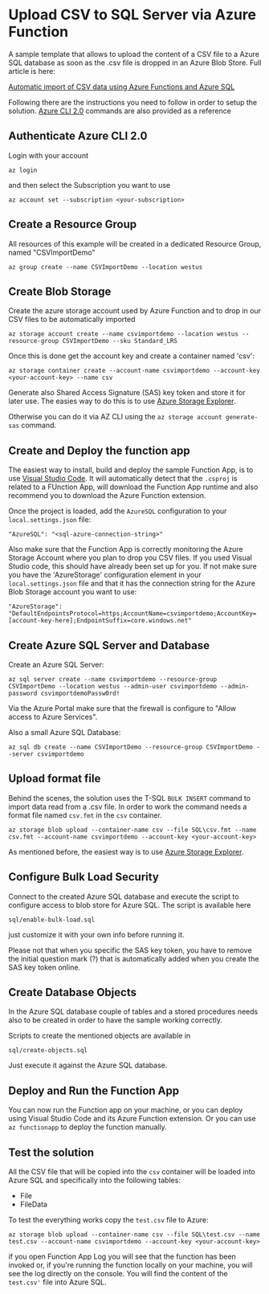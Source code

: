 # Upload CSV to SQL Server via Azure Function

A sample template that allows to upload the content of a CSV file to a Azure SQL database as soon as the .csv file is dropped in an Azure Blob Store. Full article is here:

[Automatic import of CSV data using Azure Functions and Azure SQL](https://medium.com/@mauridb/automatic-import-of-csv-data-using-azure-functions-and-azure-sql-63e1070963cf)

Following there are the instructions you need to follow in order to setup the solution. [Azure CLI 2.0](https://docs.microsoft.com/en-us/cli/azure/get-started-with-azure-cli) commands are also provided as a reference

## Authenticate Azure CLI 2.0

Login with your account

    az login

and then select the Subscription you want to use

    az account set --subscription <your-subscription>

## Create a Resource Group

All resources of this example will be created in a dedicated Resource Group, named "CSVImportDemo"

    az group create --name CSVImportDemo --location westus

## Create Blob Storage

Create the azure storage account used by Azure Function and to drop in our CSV files to be automatically imported

    az storage account create --name csvimportdemo --location westus --resource-group CSVImportDemo --sku Standard_LRS

Once this is done get the account key and create a container named 'csv':

    az storage container create --account-name csvimportdemo --account-key <your-account-key> --name csv

Generate also Shared Access Signature (SAS) key token and store it for later use. The easies way to do this is to use [Azure Storage Explorer](https://azure.microsoft.com/en-us/features/storage-explorer/).

Otherwise you can do it via AZ CLI using the `az storage account generate-sas` command.

## Create and Deploy the function app

The easiest way to install, build and deploy the sample Function App, is to use [Visual Studio Code](https://code.visualstudio.com/). It will automatically detect that the `.csproj` is related to a FUnction App, will download the Function App runtime and also recommend you to download the Azure Function extension.

Once the project is loaded, add the `AzureSQL` configuration to your `local.settings.json` file:

    "AzureSQL": "<sql-azure-connection-string>"

Also make sure that the Function App is correctly monitoring the Azure Storage Account where you plan to drop you CSV files. If you used Visual Studio code, this should have already been set up for you. If not make sure you have the 'AzureStorage' configuration element in your `local.settings.json` file and that it has the connection string for the Azure Blob Storage account you want to use:

    "AzureStorage": "DefaultEndpointsProtocol=https;AccountName=csvimportdemo;AccountKey=[account-key-here];EndpointSuffix=core.windows.net"

## Create Azure SQL Server and Database

Create an Azure SQL Server:

    az sql server create --name csvimportdemo --resource-group CSVImportDemo --location westus --admin-user csvimportdemo --admin-password csvimportdemoPassw0rd!

Via the Azure Portal make sure that the firewall is configure to "Allow access to Azure Services".

Also a small Azure SQL Database:

    az sql db create --name CSVImportDemo --resource-group CSVImportDemo --server csvimportdemo

## Upload format file

Behind the scenes, the solution uses the T-SQL `BULK INSERT` command to import data read from a .csv file. In order to work the command needs a format file named `csv.fmt` in the `csv` container.

    az storage blob upload --container-name csv --file SQL\csv.fmt --name csv.fmt --account-name csvimportdemo --account-key <your-account-key>

As mentioned before, the easiest way is to use [Azure Storage Explorer](https://azure.microsoft.com/en-us/features/storage-explorer/).

## Configure Bulk Load Security

Connect to the created Azure SQL database and execute the script to configure access to blob store for Azure SQL. The script is available here

`sql/enable-bulk-load.sql`

just customize it with your own info before running it.

Please not that when you specific the SAS key token, you have to remove the initial question mark (?) that is automatically added
when you create the SAS key token online.

## Create Database Objects

In the Azure SQL database couple of tables and a stored procedures needs also to be created in order to have the sample working correctly.

Scripts to create the mentioned objects are available in

`sql/create-objects.sql`

Just execute it against the Azure SQL database.

## Deploy and Run the Function App

You can now run the Function app on your machine, or you can deploy using Visual Studio Code and its Azure Function extension. Or you can use `az functionapp` to deploy the function manually.

## Test the solution

All the CSV  file that will be copied into the `csv` container will be loaded into Azure SQL and specifically into the following tables:

- File
- FileData

To test the everything works copy the `test.csv` file to Azure:

    az storage blob upload --container-name csv --file SQL\test.csv --name test.csv --account-name csvimportdemo --account-key <your-account-key>

if you open Function App Log you will see that the function has been invoked or, if you're running the function locally on your machine, you will see the log directly on the console. You will find the content of the `test.csv'` file into Azure SQL.

